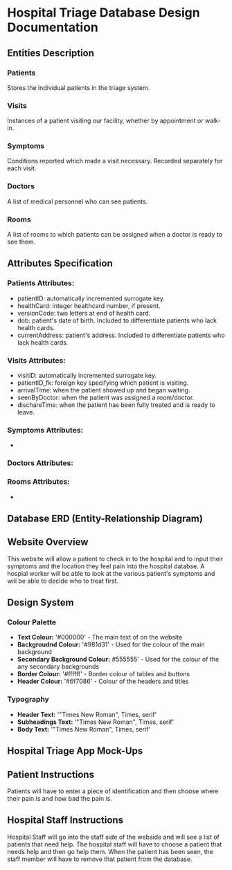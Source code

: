 # Hospital Triage Database Design Documentation

## Entities Description

### Patients
Stores the individual patients in the triage system.

### Visits
Instances of a patient visiting our facility, whether by appointment or walk-in.

### Symptoms
Conditions reported which made a visit necessary. Recorded separately for each visit.

### Doctors
A list of medical personnel who can see patients.

### Rooms
A list of rooms to which patients can be assigned when a doctor is ready to see them.

## Attributes Specification

### Patients Attributes:
- patientID: automatically incremented surrogate key.
- healthCard: integer healthcard number, if present.
- versionCode: two letters at end of health card.
- dob: patient's date of birth. Included to differentiate patients who lack health cards.
- currentAddress: patient's address. Included to differentiate patients who lack health cards.

### Visits Attributes:
- visitID: automatically incremented surrogate key.
- patientID_fk: foreign key specifying which patient is visiting.
- arrivalTime: when the patient showed up and began waiting.
- seenByDoctor: when the patient was assigned a room/doctor.
- dischareTime: when the patient has been fully treated and is ready to leave.

### Symptoms Attributes:
-

### Doctors Attributes:

### Rooms Attributes:
-

## Database ERD (Entity-Relationship Diagram)
<!-- ![Database Schema](schema.png) -->

## Website Overview
This website will allow a patient to check in to the hospital and to input their symptoms and the location they feel pain into the hospital databse. A hospial worker will be able to look at the various patient's symptoms and will be able to decide who to treat first. 

## Design System

### Colour Palette
  -   **Text Colour:** '#000000' - The main text of on the website 
  -   **Backgroudnd Colour:** '#981d31' - Used for the colour of the main background 
  -   **Secondary Background Colour:** #555555' - Used for the colour of the any secondary backgrounds
  -   **Border Colour:** '#ffffff' - Border colour of tables and buttons
  -   **Header Colour:** '#6f7086' - Colour of the headers and titles
    
### Typography
- **Header Text:** '"Times New Roman", Times, serif'
- **Subheadings Text:** '"Times New Roman", Times, serif'
- **Body Text:** '"Times New Roman", Times, serif'

## Hospital Triage App Mock-Ups

## Patient Instructions
Patients will have to enter a piece of identification and then choose where their pain is and how bad the pain is. 

## Hospital Staff Instructions
Hospital Staff will go into the staff side of the webside and will see a list of patients that need help. The hospital staff will have to choose a patient that needs help and then go help them. When the patient has been seen, the staff member will have to remove that patient from the database. 

